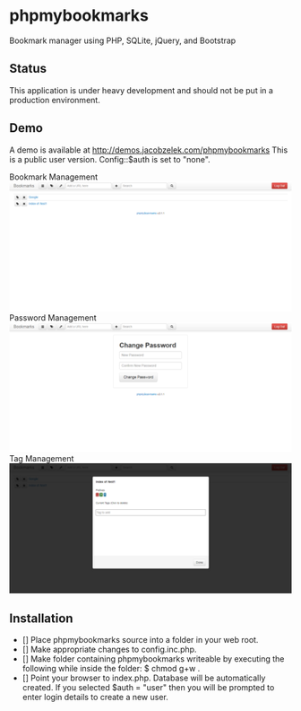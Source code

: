 phpmybookmarks
==============
Bookmark manager using PHP, SQLite, jQuery, and Bootstrap

Status
------
This application is under heavy development and should not be put in a production environment.

Demo
----
A demo is available at http://demos.jacobzelek.com/phpmybookmarks
This is a public user version. Config::$auth is set to "none".

Bookmark Management
![bookmark-management](https://github.com/dineshkummarc/phpmybookmarks/blob/master/screenshot/bookmark-management.png)
Password Management
![password-management](https://github.com/dineshkummarc/phpmybookmarks/blob/master/screenshot/password-management.png)
Tag Management
![tag-management](https://github.com/dineshkummarc/phpmybookmarks/blob/master/screenshot/tag-management.png)

Installation
------------
- [] Place phpmybookmarks source into a folder in your web root.
- [] Make appropriate changes to config.inc.php.
- [] Make folder containing phpmybookmarks writeable by executing the following while inside the folder:
  $ chmod g+w .
- [] Point your browser to index.php. Database will be automatically created. If you selected $auth = "user" then you will be prompted to enter login details to create a new user.
